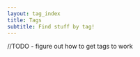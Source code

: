 ```yaml
---
layout: tag_index
title: Tags
subtitle: Find stuff by tag!
---
```


//TODO - figure out how to get tags to work